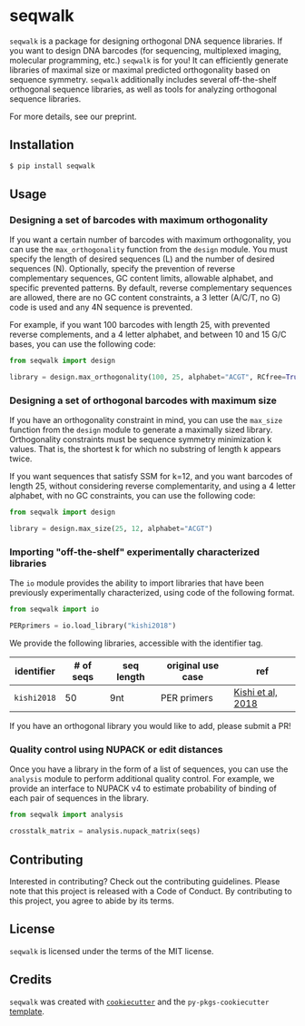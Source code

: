 # seqwalk


`seqwalk` is a package for designing orthogonal DNA sequence libraries.  If you want to design DNA barcodes (for sequencing, multiplexed imaging, molecular programming, etc.) `seqwalk` is for you! It can efficiently generate libraries of maximal size or maximal predicted orthogonality based on sequence symmetry. `seqwalk` additionally includes several off-the-shelf orthogonal sequence libraries, as well as tools for analyzing orthogonal sequence libraries.

For more details, see our preprint.

## Installation

```bash
$ pip install seqwalk
```

## Usage

### Designing a set of barcodes with maximum orthogonality

If you want a certain number of barcodes with maximum orthogonality, you can use the `max_orthogonality` function from the `design` module. You must specify the length of desired sequences (L) and the number of desired sequences (N). Optionally, specify the prevention of reverse complementary sequences, GC content limits, allowable alphabet, and specific prevented patterns. By default, reverse complementary sequences are allowed, there are no GC content constraints, a 3 letter (A/C/T, no G) code is used and any 4N sequence is prevented.

For example, if you want 100 barcodes with length 25, with prevented reverse complements, and a 4 letter alphabet, and between 10 and 15 G/C bases, you can use the following code:

```python
from seqwalk import design

library = design.max_orthogonality(100, 25, alphabet="ACGT", RCfree=True, GClims=(10, 15))
```

### Designing a set of orthogonal barcodes with maximum size

If you have an orthogonality constraint in mind, you can use the `max_size` function from the `design` module to generate a maximally sized library. Orthogonality constraints must be sequence symmetry minimization k values. That is, the shortest k for which no substring of length k appears twice.

If you want sequences that satisfy SSM for k=12, and you want barcodes of length 25, without considering reverse complementarity, and using a 4 letter alphabet, with no GC constraints, you can use the following code:

```python
from seqwalk import design

library = design.max_size(25, 12, alphabet="ACGT")
```

### Importing "off-the-shelf" experimentally characterized libraries

The `io` module provides the ability to import libraries that have been previously experimentally characterized, using code of the following format.

```python
from seqwalk import io

PERprimers = io.load_library("kishi2018")
```

We provide the following libraries, accessible with the identifier tag.

| identifier | # of seqs | seq length | original use case | ref |
|------------|-----------|------------|-------------------|-----|
| `kishi2018` | 50 | 9nt | PER primers | [Kishi et al, 2018](https://www.nature.com/articles/nchem.2872) |

If you have an orthogonal library you would like to add, please submit a PR!

### Quality control using NUPACK or edit distances

Once you have a library in the form of a list of sequences, you can use the `analysis` module to perform additional quality control. For example, we provide an interface to NUPACK v4 to estimate probability of binding of each pair of sequences in the library. 

```python
from seqwalk import analysis

crosstalk_matrix = analysis.nupack_matrix(seqs)
```

## Contributing

Interested in contributing? Check out the contributing guidelines. Please note that this project is released with a Code of Conduct. By contributing to this project, you agree to abide by its terms.

## License

`seqwalk` is licensed under the terms of the MIT license.

## Credits

`seqwalk` was created with [`cookiecutter`](https://cookiecutter.readthedocs.io/en/latest/) and the `py-pkgs-cookiecutter` [template](https://github.com/py-pkgs/py-pkgs-cookiecutter).
